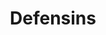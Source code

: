 ---
annotations:
- type: Pathway Ontology
  value: immune response pathway
authors:
- ReactomeTeam
- Egonw
- Anwesha
- Mkutmon
description: The defensins are a family of antimicrobial cationic peptide molecules
  which in mammals have a characteristic  beta-sheet-rich fold and framework of six
  disulphide-linked cysteines (Selsted & Ouellette 2005, Ganz 2003). Human defensin
  peptides have two subfamilies, alpha- and beta-defensins, differing in the length
  of peptide chain between the six cysteines and the order of disulphide bond pairing
  between them. A third subfamily, the theta defensins, is derived from alpha-defensins
  prematurely truncated by a stop codon between the third and fourth cysteine residues.
  The translated products are shortened to nonapeptides, covalently dimerized by disulfide
  linkages, and cyclized via new peptide bonds between the first and ninth residues.
  Humans have one pseudogene but no translated representatives of the theta class.<br>In
  solution most alpha and beta defensins are monomers but can form dimers and higher
  order structures. <br><br>The primary cellular sources of defensins are neutrophils,
  epithelial cells and intestinal Paneth cells.Those expressed in neutrophils and
  the gut are predominantly constitutive, while those in epithelial tissues such as
  skin are often inducible by proinflammatory stimuli such as LPS or TNF-alpha.<br><br>Defensins
  are translated as precursor polypeptides that include a typical signal peptide or
  prepiece that is cleaved in the Golgi body, and a propiece, cleaved by differing
  mechanisms to produce the mature defensin. Mature defensin peptides can be further
  processed by removal of individual N-terminal residues (Yang et al. 2004). This
  may be a mechanism to broaden the activity profile of defensins (Ghosh et al. 2002).<br><br>Defensins
  have direct antimicrobial effects and kill a wide range of Gram-positive and negative
  bacteria, fungi and some viruses. The primary antimicrobial action of defensins
  is permeabilization of microbial target membranes but several additional mechanisms
  have been suggested (Brogden 2005, Wilmes et al. 2011). Defensins and related antimicrobial
  peptides such as cathelicidin bridge the innate and acquired immune responses. In
  addition to their antimicrobial properties, cathelicidin and several defensins show
  receptor-mediated chemotactic activity for immune cells such as monocytes, T cells
  or immature DCs, induce cytokine production by monocytes and epithelial cells, modulate
  angiogenesis and stimulate wound healing (Yang et al. 1999, 2000, 2004, Rehaume
  & Hancock 2008, Yeung et al. 2011).  View original pathway at [http://www.reactome.org/PathwayBrowser/#DIAGRAM=1461973
  Reactome].
last-edited: 2021-01-25
organisms:
- Homo sapiens
redirect_from:
- /index.php/Pathway:WP2671
- /instance/WP2671
schema-jsonld:
- '@context': https://schema.org/
  '@id': https://wikipathways.github.io/pathways/WP2671.html
  '@type': Dataset
  creator:
    '@type': Organization
    name: WikiPathways
  description: The defensins are a family of antimicrobial cationic peptide molecules
    which in mammals have a characteristic  beta-sheet-rich fold and framework of
    six disulphide-linked cysteines (Selsted & Ouellette 2005, Ganz 2003). Human defensin
    peptides have two subfamilies, alpha- and beta-defensins, differing in the length
    of peptide chain between the six cysteines and the order of disulphide bond pairing
    between them. A third subfamily, the theta defensins, is derived from alpha-defensins
    prematurely truncated by a stop codon between the third and fourth cysteine residues.
    The translated products are shortened to nonapeptides, covalently dimerized by
    disulfide linkages, and cyclized via new peptide bonds between the first and ninth
    residues. Humans have one pseudogene but no translated representatives of the
    theta class.<br>In solution most alpha and beta defensins are monomers but can
    form dimers and higher order structures. <br><br>The primary cellular sources
    of defensins are neutrophils, epithelial cells and intestinal Paneth cells.Those
    expressed in neutrophils and the gut are predominantly constitutive, while those
    in epithelial tissues such as skin are often inducible by proinflammatory stimuli
    such as LPS or TNF-alpha.<br><br>Defensins are translated as precursor polypeptides
    that include a typical signal peptide or prepiece that is cleaved in the Golgi
    body, and a propiece, cleaved by differing mechanisms to produce the mature defensin.
    Mature defensin peptides can be further processed by removal of individual N-terminal
    residues (Yang et al. 2004). This may be a mechanism to broaden the activity profile
    of defensins (Ghosh et al. 2002).<br><br>Defensins have direct antimicrobial effects
    and kill a wide range of Gram-positive and negative bacteria, fungi and some viruses.
    The primary antimicrobial action of defensins is permeabilization of microbial
    target membranes but several additional mechanisms have been suggested (Brogden
    2005, Wilmes et al. 2011). Defensins and related antimicrobial peptides such as
    cathelicidin bridge the innate and acquired immune responses. In addition to their
    antimicrobial properties, cathelicidin and several defensins show receptor-mediated
    chemotactic activity for immune cells such as monocytes, T cells or immature DCs,
    induce cytokine production by monocytes and epithelial cells, modulate angiogenesis
    and stimulate wound healing (Yang et al. 1999, 2000, 2004, Rehaume & Hancock 2008,
    Yeung et al. 2011).  View original pathway at [http://www.reactome.org/PathwayBrowser/#DIAGRAM=1461973
    Reactome].
  keywords:
  - 'DEFB124(?-71) '
  - 'CD4 '
  - 'DEFB128(?-93) '
  - 'DEFA5(1-94) '
  - 'DEFB117(1-?) '
  - 'DEFB135(1-77) '
  - Beta-defensins:anionic phospholipids
  - 'DEFA3(66-94) '
  - 'DEFB130B(1-79) '
  - 'DEFA4(1-96) '
  - 'DEFB107A(?-70) '
  - 'TLR2 '
  - 'DEFB106A(?-65) '
  - Pro-defensin
  - 'DEFB133(1-61) '
  - DEFA5(20-94)
  - 'DEFB103A(1-67) '
  - Trypsin 2, 3
  - 'DEFA5(?-94) '
  - 'DEFB125(1-67) '
  - 'DEFB115(1-88) '
  - 'DEFB114(?-69) '
  - 'CCR2 '
  - 'DEFB103A(23-67) '
  - 'DEFB105A(1-78) '
  - 'PRSS2(24-247) '
  - 'DEFA4(20-63) '
  - 'DEFB108B(?-73) '
  - 'DEFA1(20-65) '
  - 'DEFB136(?-78) '
  - 1-3:CD4
  - 'DEFB130A(1-79) '
  - 'Surface protein gp120 '
  - dimers:anionic
  - 1,4A,103
  - 4A,103:CCR2
  - 'TLR1 '
  - 'DEFB104A(1-72) '
  - gp120 homotrimer
  - 'DEFA1(1-94) '
  - Beta defensins
  - 'DEFB121(1-76) '
  - Beta-defensins
  - 1,4A,103:CCR6
  - 103:TLR1:TLR2
  - CCR6
  - 'DEFB126(?-63) '
  - Lipid II
  - 'DEFA6(1-100) '
  - 'DEFB123(?-67) '
  - dimers
  - DEFA1(65-94)
  - Anionic
  - 'DEFB117(?-?) '
  - 'DEFA3(65-94) '
  - Alpha-defensin pore
  - 'DEFB118(?-62) '
  - 'PRSS3 '
  - 'DEFB126(1-63) '
  - 'DEFB109P1 '
  - 'DEFA1(20-94) '
  - phospholipids
  - HNP1-3:gp120
  - omega-N-(ADP-ribosyl)-L-arginine-DEFA1(65-94)
  - 'DEFB136(1-78) '
  - 'DEFB108P1 '
  - 'DEFB107A(1-70) '
  - 'DEFB132(?-95) '
  - 'DEFB128(1-93) '
  - Defensins alpha
  - CD4
  - 'DEFB127(1-63) '
  - 'DEFB108B(1-73) '
  - CCR2
  - 'DEFB114(1-69) '
  - Defensins that bind
  - 'DEFB116(?-102) '
  - ART1
  - DEFA5(?-94)
  - 'Lipid II '
  - 'DEFB113(?-82) '
  - Defensins alpha 1-4
  - 'DEFB112(?-113) '
  - 'DEFA1(66-94) '
  - Defensins alpha 1-3
  - 1-4
  - 'DEFB110(1-67) '
  - 'DEFB110(?-67) '
  - 'DEFA3(20-94) '
  - 'DEFB130B '
  - fragments
  - Beta defensin
  - TLR1:TLR2
  - 'DEFB125(?-67) '
  - 'DEFB130A '
  - 'DEFB134(1-66) '
  - 'DEFA4(20-96) '
  - 'DEFB106A(1-65) '
  - 'DEFB119(1-84) '
  - 'DEFB133(?-61) '
  - 'DEFB104A(?-72) '
  - 'DEFB1(?-68) '
  - 'DEFB118(1-62) '
  - 'DEFA3(1-94) '
  - 'DEFB115(?-88) '
  - 'DEFB134(?-66) '
  - 'Anionic phospholipids '
  - Alpha-defensins
  - 'DEFB4A(?-64) '
  - Pre-pro-defensins
  - 'DEFA4(64-96) '
  - 'DEFB135(?-77) '
  - 'DEFA6(?-100) '
  - 'DEFB1(1-68) '
  - 'DEFB129(?-183) '
  - 'DEFB105A(?-78) '
  - DEFB103A(23-67)
  - 'DEFB131(?-70) '
  - 'DEFB119(?-84) '
  - Pro-defensins
  - 4A,103
  - 'DEFA3(20-64) '
  - Lipid II:Lipid II
  - 'DEFB131(1-70) '
  - 'DEFB124(1-71) '
  - 'DEFA1(65-94) '
  - 'DEFB121(?-76) '
  - 'DEFB123(1-67) '
  - 'DEFA6(20-100) '
  - 'DEFB127(?-63) '
  - 'DEFB129(1-183) '
  - 'DEFB4A(1-64) '
  - 'DEFB132(1-95) '
  - 'CCR6 '
  - 'DEFA5(20-94) '
  - Pro-defensins alpha
  - 'DEFB116(1-102) '
  - Alpha-defensin
  - complex
  - 'DEFB112(1-113) '
  license: CC0
  name: Defensins
seo: CreativeWork
title: Defensins
wpid: WP2671
---